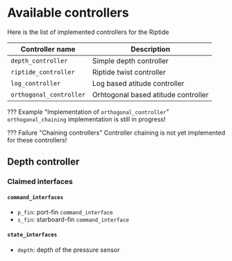 # Available controllers

Here is the list of implemented controllers for the Riptide

| Controller name          | Description                         |
| ------------------------ | ----------------------------------- |
| `depth_controller`       | Simple depth controller             |
| `riptide_controller`     | Riptide twist controller            |
| `log_controller`         | Log based atitude controller        |
| `orthogonal_controller`  | Orhtogonal based atitude controller |

??? Example "Implementation of `orthogonal_controller`"
    `orthogonal_chaining` implementation is still in progress!

??? Failure "Chaining controllers"
    Controller chaining is not yet implemented for these controllers!

## Depth controller

### Claimed interfaces

#### `command_interfaces`

- `p_fin`: port-fin `command_interface`
- `s_fin`: starboard-fin `command_interface`

#### `state_interfaces`

- `depth`: depth of the pressure sensor